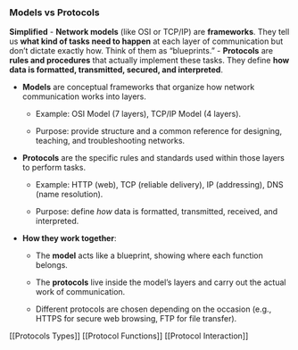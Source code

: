 
### Models vs Protocols

**Simplified**
	- **Network models** (like OSI or TCP/IP) are **frameworks**. They tell us **what kind of tasks need to happen** at each layer of communication but don’t dictate exactly how. Think of them as “blueprints.”
	- **Protocols** are **rules and procedures** that actually implement these tasks. They define **how data is formatted, transmitted, secured, and interpreted**.

- **Models** are conceptual frameworks that organize how network communication works into layers.
    
    - Example: OSI Model (7 layers), TCP/IP Model (4 layers).
        
    - Purpose: provide structure and a common reference for designing, teaching, and troubleshooting networks.
        
- **Protocols** are the specific rules and standards used within those layers to perform tasks.
    
    - Example: HTTP (web), TCP (reliable delivery), IP (addressing), DNS (name resolution).
        
    - Purpose: define _how_ data is formatted, transmitted, received, and interpreted.
        
- **How they work together**:
    
    - The **model** acts like a blueprint, showing where each function belongs.
        
    - The **protocols** live inside the model’s layers and carry out the actual work of communication.
        
    - Different protocols are chosen depending on the occasion (e.g., HTTPS for secure web browsing, FTP for file transfer).


[[Protocols Types]]
[[Protocol Functions]]
[[Protocol Interaction]]
